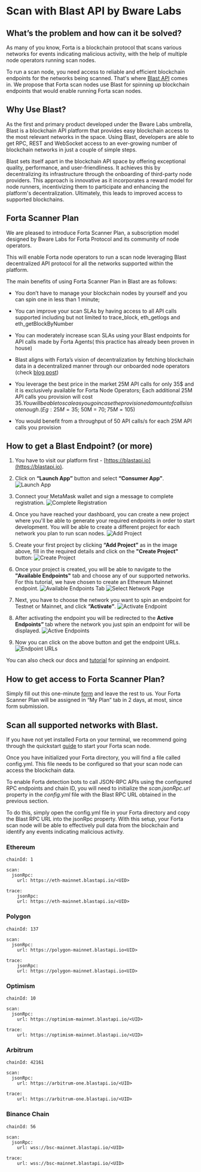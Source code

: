 # Scan with Blast API by Bware Labs

## What’s the problem and how can it be solved?

As many of you know, Forta is a blockchain protocol that scans various networks for events indicating malicious activity, with the help of multiple node operators running scan nodes.

To run a scan node, you need access to reliable and efficient blockchain endpoints for the networks being scanned. That's where [Blast API](https://blastapi.io/) comes in. We propose that Forta scan nodes use Blast for spinning up blockchain endpoints that would enable running Forta scan nodes.

## Why Use Blast?

As the first and primary product developed under the Bware Labs umbrella, Blast is a blockchain API platform that provides easy blockchain access to the most relevant networks in the space. Using Blast, developers are able to get RPC, REST and WebSocket access to an ever-growing number of blockchain networks in just a couple of simple steps.

Blast sets itself apart in the blockchain API space by offering exceptional quality, performance, and user-friendliness. It achieves this by decentralizing its infrastructure through the onboarding of third-party node providers. This approach is innovative as it incorporates a reward model for node runners, incentivizing them to participate and enhancing the platform's decentralization. Ultimately, this leads to improved access to supported blockchains.

## Forta Scanner Plan

We are pleased to introduce Forta Scanner Plan, a subscription model designed by Bware Labs for Forta Protocol and its community of node operators.

This will enable Forta node operators to run a scan node leveraging Blast decentralized API protocol for all the networks supported within the platform.

The main benefits of using Forta Scanner Plan in Blast are as follows:

- You don’t have to manage your blockchain nodes by yourself and you can spin one in less than 1 minute;

- You can improve your scan SLAs by having access to all API calls supported including but not limited to trace_block, eth_getlogs and eth_getBlockByNumber

- You can moderately increase scan SLAs using your Blast endpoints for API calls made by Forta Agents( this practice has already been proven in house)

- Blast aligns with Forta’s vision of decentralization by fetching blockchain data in a decentralized manner through our onboarded node operators (check [blog post](https://medium.com/bware-labs/blast-api-mainnet-is-finally-here-bdc09093cad8))

- You leverage the best price in the market 25M API calls for only 35$ and it is exclusively available for Forta Node Operators; Each additional 25M API calls you provision will cost 35$. You will be able to scale as you go in case the provisioned amount of calls is not enough. (Eg: 25M = 35$; 50M = 70$; 75M = 105$)

- You would benefit from a throughput of 50 API calls/s for each 25M API calls you provision

## How to get a Blast Endpoint? (or more)

1. You have to visit our platform first - [https://blastapi.io](https://blastapi.io).

2. Click on **“Launch App”** button and select **“Consumer App”**.
![Launch App](bware-launch-app.png)

3. Connect your MetaMask wallet and sign a message to complete registration.
![Complete Registration](bware-complete-registration.png)

4. Once you have reached your dashboard, you can create a new project where you'll be able to generate your required endpoints in order to start development. You will be able to create a different project for each network you plan to run scan nodes.
![Add Project](bware-add-project.png)

5. Create your first project by clicking **“Add Project”** as in the image above, fill in the required details and click on the **"Create Project"** button:
![Create Project](bware-create-project.png)

6. Once your project is created, you will be able to navigate to the **"Available Endpoints"** tab and choose any of our supported networks. For this tutorial, we have chosen to create an Ethereum Mainnet endpoint.
![Available Endpoints Tab](bware-available-endpoints.png)
![Select Network Page](bware-select-network.png)

7. Next, you have to choose the network you want to spin an endpoint for Testnet or Mainnet, and click **“Activate”**.
![Activate Endpoint](bware-activate-endpoint.png)

8. After activating the endpoint you will be redirected to the **Active Endpoints”** tab where the network you just spin an endpoint for will be displayed. 
![Active Endpoints](bware-active-endpoints.png)

9. Now you can click on the above button and get the endpoint URLs.
![Endpoint URLs](bware-endpoint-urls.png)

You can also check our docs and [tutorial](https://docs.blastapi.io/blast-documentation/tutorials-and-guides/consumer-app/get-a-blockchain-endpoint-in-blast-using-wallet-connect) for spinning an endpoint.

## How to get access to Forta Scanner Plan?

Simply fill out this one-minute [form](https://forms.gle/2zpxpzywMQoSo16n7) and leave the rest to us. Your Forta Scanner Plan will be assigned in “My Plan” tab in 2 days, at most, since form submission.

## Scan all supported networks with Blast.

If you have not yet installed Forta on your terminal, we recommend going through the quickstart [guide](https://docs.forta.network/en/latest/scanner-quickstart/) to start your Forta scan node. 

Once you have initialized your Forta directory, you will find a file called config.yml. This file needs to be configured so that your scan node can access the blockchain data.

To enable Forta detection bots to call JSON-RPC APIs using the configured RPC endpoints and chain ID, you will need to initialize the *scan.jsonRpc.url* property in the *config.yml* file with the Blast RPC URL obtained in the previous section.

To do this, simply open the config.yml file in your Forta directory and copy the Blast RPC URL into the jsonRpc property. With this setup, your Forta scan node will be able to effectively pull data from the blockchain and identify any events indicating malicious activity.

### Ethereum 

```
chainId: 1

scan:
  jsonRpc:
    url: https://eth-mainnet.blastapi.io/<UID>

trace:
	jsonRpc:
    url: https://eth-mainnet.blastapi.io/<UID>
```

### Polygon
```
chainId: 137

scan:
  jsonRpc:
    url: https://polygon-mainnet.blastapi.io<UID>

trace:
	jsonRpc:
    url: https://polygon-mainnet.blastapi.io<UID>
```

### Optimism
```
chainId: 10

scan:
  jsonRpc:
    url: https://optimism-mainnet.blastapi.io/<UID>

trace:
    url: https://optimism-mainnet.blastapi.io/<UID>
```

### Arbitrum
```
chainId: 42161

scan:
  jsonRpc:
    url: https://arbitrum-one.blastapi.io/<UID>

trace:
    url: https://arbitrum-one.blastapi.io/<UID>
```

### Binance Chain
```
chainId: 56

scan:
  jsonRpc:
    url: wss://bsc-mainnet.blastapi.io/<UID>

trace:
    url: wss://bsc-mainnet.blastapi.io/<UID>
```


